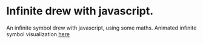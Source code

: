 # Infinite drew with javascript.
An infinite symbol drew with javascript, using some maths. Animated infinite symbol visualization [here](https://hugh140.github.io/infinito_raro/)
